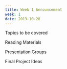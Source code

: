 ```yaml
---
title: Week 1 Announcement
week: 1
date: 2019-10-28
---
```


Topics to be covered

Reading Materials

Presentation Groups

Final Project Ideas